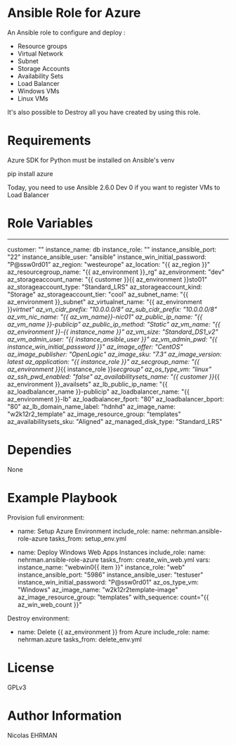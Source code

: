 # Ansible Role for Azure

An Ansible role to configure and deploy :
  - Resource groups
  - Virtual Network
  - Subnet
  - Storage Accounts
  - Availability Sets
  - Load Balancer
  - Windows VMs
  - Linux VMs

It's also possible to Destroy all you have created by using this role.

# Requirements

Azure SDK for Python must be installed on Ansible's venv

pip install azure

Today, you need to use Ansible 2.6.0 Dev 0 if you want to register VMs to Load Balancer

# Role Variables

---
customer: ""
instance_name: db
instance_role: ""
instance_ansible_port: "22"
instance_ansible_user: "ansible"
instance_win_initial_password: "P@ssw0rd01"
az_region: "westeurope"
az_location: "{{ az_region }}"
az_resourcegroup_name: "{{ az_environment }}_rg"
az_environment: "dev"
az_storageaccount_name: "{{ customer }}{{ az_environment }}sto01"
az_storageaccount_type: "Standard_LRS"
az_storageaccount_kind: "Storage"
az_storageaccount_tier: "cool"
az_subnet_name: "{{ az_environment }}_subnet"
az_virtualnet_name: "{{ az_environment }}_virtnet"
az_vn_cidr_prefix: "10.0.0.0/8"
az_sub_cidr_prefix: "10.0.0.0/8"
az_vm_nic_name: "{{ az_vm_name}}-nic01"
az_public_ip_name: "{{ az_vm_name }}-publicip"
az_public_ip_method: "Static"
az_vm_name: "{{ az_environment }}-{{ instance_name }}"
az_vm_size: "Standard_DS1_v2"
az_vm_admin_user: "{{ instance_ansible_user }}"
az_vm_admin_pwd: "{{ instance_win_initial_password }}"
az_image_offer: "CentOS"
az_image_publisher: "OpenLogic"
az_image_sku: "7.3"
az_image_version: latest
az_application: "{{ instance_role }}"
az_secgroup_name: "{{ az_environment }}_{{ instance_role }}_secgroup"
az_os_type_vm: "linux"
az_ssh_pwd_enabled: "false"
az_availabilitysets_name: "{{ customer }}_{{ az_environment }}_availsets"
az_lb_public_ip_name: "{{ az_loadbalancer_name }}-publicip"
az_loadbalancer_name: "{{ az_environment }}-lb"
az_loadbalancer_fport: "80"
az_loadbalancer_bport: "80"
az_lb_domain_name_label: "hdnhd"
az_image_name: "w2k12r2_template"
az_image_resource_group: "templates"
az_availabilitysets_sku: "Aligned"
az_managed_disk_type: "Standard_LRS"

# Dependies

None

# Example Playbook

Provision full environment:

- name: Setup Azure Environment
  include_role:
    name: nehrman.ansible-role-azure
    tasks_from: setup_env.yml

- name: Deploy Windows Web Apps Instances
  include_role:
    name: nehrman.ansible-role-azure
    tasks_from: create_win_web.yml
  vars:
    instance_name: "webwin0{{ item }}"
    instance_role: "web"
    instance_ansible_port: "5986"
    instance_ansible_user: "testuser"
    instance_win_initial_password: "P@ssw0rd01"
    az_os_type_vm: "Windows"
    az_image_name: "w2k12r2template-image"
    az_image_resource_group: "templates"
  with_sequence: count="{{ az_win_web_count }}"

Destroy environment:

- name: Delete {{ az_environment }} from Azure
   include_role:
     name: nehrman.azure
     tasks_from: delete_env.yml

# License

GPLv3

# Author Information

Nicolas EHRMAN
